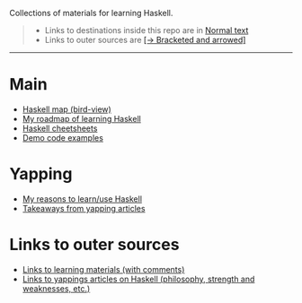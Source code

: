 Collections of materials for learning Haskell.

> * Links to destinations inside this repo are in [Normal text]()
> * Links to outer sources are [[→ Bracketed and arrowed]]()

---

# Main

* [Haskell map (bird-view)](https://github.com/rmnavr/hs_study/blob/main/materials/hs_map.md)
* [My roadmap of learning Haskell](https://github.com/rmnavr/hs_study/blob/main/materials/my_hs_roadmap.md) 
* [Haskell cheetsheets](https://github.com/rmnavr/hs_study/blob/main/chsheet/README.md)
* [Demo code examples](https://github.com/rmnavr/hs_study/blob/main/demo_code/README.md)

# Yapping

* [My reasons to learn/use Haskell](https://github.com/rmnavr/hs_study/blob/main/materials/why_hs.md) 
* [Takeaways from yapping articles](https://github.com/rmnavr/hs_study/blob/main/materials/articles_consp.md)

# Links to outer sources

* [Links to learning materials (with comments)](https://github.com/rmnavr/hs_study/blob/main/materials/_learning_materials.md) 
* [Links to yappings articles on Haskell (philosophy, strength and weaknesses, etc.)](https://github.com/rmnavr/hs_study/blob/main/materials/_yapping_articles.md)

